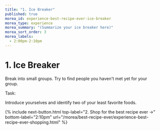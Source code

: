 ```yaml
---
title: "1. Ice Breaker"
published: true
morea_id: experience-best-recipe-ever-ice-breaker
morea_type: experience
morea_summary: "(Summarize your ice breaker here)"
morea_sort_order: 3
morea_labels:
  - 2:00pm-2:10pm
---
```


# 1. Ice Breaker

Break into small groups. Try to find people you haven't met yet for your group.

Task: 

Introduce yourselves and identify two of your least favorite foods.

{% include next-button.html
top-label="2. Shop for the best recipe ever ->"
bottom-label="2:10pm"
url="/morea/best-recipe-ever/experience-best-recipe-ever-shopping.html" %}
